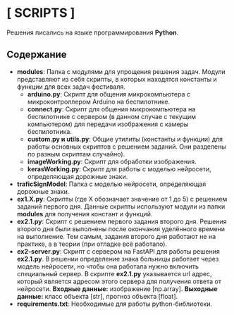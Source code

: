 <h1>[ SCRIPTS ]</h1>
    
<p>Решения писались на языке программирования <b>Python</b>.</p>

<h2>Содержание</h2>
<ul>
    <li><strong>modules</strong>: Папка с модулями для упрощения решения задач. Модули представляют из себя скрипты, в которых находятся константы и функции для всех задач фестиваля.
        <ul> 
            <li><strong>arduino.py</strong>: Скрипт для общения микрокомпьютера с микроконтроллером Arduino на беспилотнике.</li> 
            <li><strong>connect.py</strong>: Скрипт для общения микрокомпьютера на беспилотнике с сервером (в данном случае с текущим компьютером) для передачи изображения с камеры беспилотника.</li> 
            <li><strong>custom.py и utils.py</strong>: Общие утилиты (константы и функции) для работы основных скриптов с решением заданий. Они разделены по разным скриптам случайно).</li> 
            <li><strong>imageWorking.py</strong>: Скрипт для обработки изображения.</li> 
            <li><strong>kerasWorking.py</strong>: Скрипт для работы с моделью нейросети, определяющая дорожные знаки.</li> 
        </ul> 
    </li>
    <li><strong>traficSignModel</strong>: Папка с моделью нейросети, определяющая дорожные знаки.</li>
    <li><strong>ex1.X.py</strong>: Скрипты (где X обозначает значение от 1 до 5) с решением заданий первого дня. Данные скрипты используют модули из папки <b>modules</b> для получения констант и функций.</li>
    <li><strong>ex2.1.py</strong>: Скрипт с решением первого задания второго дня. Решения второго дня были выполнены после окончания уделённого времени на выполнение. Тем самым, задания второго дня работают не на практике, а в теории (при отладке всё работало).</li>
    <li><strong>ex2-server.py</strong>: Скрипт с сервером на FastAPI для работы решения <b>ex2.1.py</b>. В решении определение знака больницы работает через модель нейросети, но чтобы она работала нужно включить специальный сервер. В скрипте <b>ex2.1.py</b> указывается url адрес, который является адресом этого сервера для получения ответа от нейросети. <b>Входные данные:</b> изображение [np.array]. <b>Выходные данные:</b> класс объекта [str], прогноз объекта [float].</li>
    <li><strong>requirements.txt</strong>: Необходимые для работы python-библиотеки.</li>
</ul>
